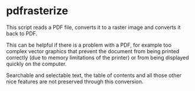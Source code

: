 # pdfrasterize

This script reads a PDF file, converts it to a raster image and converts
it back to PDF.

This can be helpful if there is a problem with a PDF, for example too complex
vector graphics that prevent the document from being printed correctly
(due to memory limitations of the printer) or from being displayed quickly
on the computer.

Searchable and selectable text, the table of contents and all those other nice
features are not preserved through this conversion.